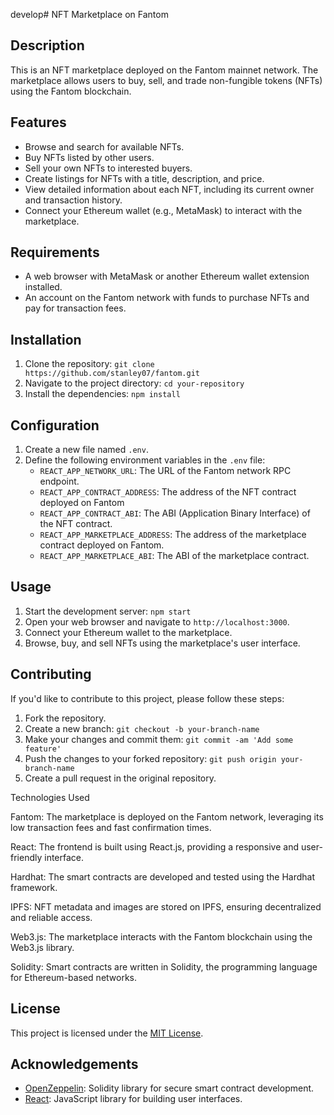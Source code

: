 develop# NFT Marketplace on Fantom

## Description
This is an NFT marketplace deployed on the Fantom mainnet network. The marketplace allows users to buy, sell, and trade non-fungible tokens (NFTs) using the Fantom blockchain.

## Features
- Browse and search for available NFTs.
- Buy NFTs listed by other users.
- Sell your own NFTs to interested buyers.
- Create listings for NFTs with a title, description, and price.
- View detailed information about each NFT, including its current owner and transaction history.
- Connect your Ethereum wallet (e.g., MetaMask) to interact with the marketplace.

## Requirements
- A web browser with MetaMask or another Ethereum wallet extension installed.
- An account on the Fantom network with funds to purchase NFTs and pay for transaction fees.

## Installation
1. Clone the repository: `git clone https://github.com/stanley07/fantom.git`
2. Navigate to the project directory: `cd your-repository`
3. Install the dependencies: `npm install`

## Configuration
1. Create a new file named `.env`.
2. Define the following environment variables in the `.env` file:
   - `REACT_APP_NETWORK_URL`: The URL of the Fantom network RPC endpoint.
   - `REACT_APP_CONTRACT_ADDRESS`: The address of the NFT contract deployed on Fantom
   - `REACT_APP_CONTRACT_ABI`: The ABI (Application Binary Interface) of the NFT contract.
   - `REACT_APP_MARKETPLACE_ADDRESS`: The address of the marketplace contract deployed on Fantom.
   - `REACT_APP_MARKETPLACE_ABI`: The ABI of the marketplace contract.

## Usage
1. Start the development server: `npm start`
2. Open your web browser and navigate to `http://localhost:3000`.
3. Connect your Ethereum wallet to the marketplace.
4. Browse, buy, and sell NFTs using the marketplace's user interface.

## Contributing
If you'd like to contribute to this project, please follow these steps:
1. Fork the repository.
2. Create a new branch: `git checkout -b your-branch-name`
3. Make your changes and commit them: `git commit -am 'Add some feature'`
4. Push the changes to your forked repository: `git push origin your-branch-name`
5. Create a pull request in the original repository.

Technologies Used

Fantom: The marketplace is deployed on the Fantom network, leveraging its low transaction fees and fast confirmation times.

React: The frontend is built using React.js, providing a responsive and user-friendly interface.

Hardhat: The smart contracts are developed and tested using the Hardhat framework.

IPFS: NFT metadata and images are stored on IPFS, ensuring decentralized and reliable access.

Web3.js: The marketplace interacts with the Fantom blockchain using the Web3.js library.

Solidity: Smart contracts are written in Solidity, the programming language for Ethereum-based networks.

## License
This project is licensed under the [MIT License](LICENSE).

## Acknowledgements
- [OpenZeppelin](https://openzeppelin.com/): Solidity library for secure smart contract development.
- [React](https://reactjs.org/): JavaScript library for building user interfaces.

